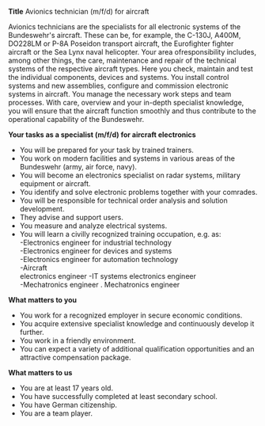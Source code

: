 **Title**
Avionics technician (m/f/d) for aircraft

Avionics technicians are the specialists for all electronic systems of the Bundeswehr's aircraft. These can be, for example, the C-130J, A400M, DO228LM or P-8A Poseidon transport aircraft, the Eurofighter fighter aircraft or the Sea Lynx naval helicopter. Your area of ​​responsibility includes, among other things, the care, maintenance and repair of the technical systems of the respective aircraft types. Here you check, maintain and test the individual components, devices and systems. You install control systems and new assemblies, configure and commission electronic systems in aircraft. You manage the necessary work steps and team processes. With care, overview and your in-depth specialist knowledge, you will ensure that the aircraft function smoothly and thus contribute to the operational capability of the Bundeswehr.

**Your tasks as a specialist (m/f/d) for aircraft electronics**

-   You will be prepared for your task by trained trainers.
-   You work on modern facilities and systems in various areas of the Bundeswehr (army, air force, navy).
-   You will become an electronics specialist on radar systems, military equipment or aircraft.
-   You identify and solve electronic problems together with your comrades.
-   You will be responsible for technical order analysis and solution development.
-   They advise and support users.
-   You measure and analyze electrical systems.
-   You will learn a civilly recognized training occupation, e.g. as:  
    -Electronics engineer for industrial technology  
    -Electronics engineer for devices and systems  
    -Electronics engineer for automation technology  
    -Aircraft  
    electronics engineer -IT systems electronics engineer  
    -Mechatronics engineer . Mechatronics engineer

**What matters to you**

-   You work for a recognized employer in secure economic conditions.
-   You acquire extensive specialist knowledge and continuously develop it further.
-   You work in a friendly environment.
-   You can expect a variety of additional qualification opportunities and an attractive compensation package.

**What matters to us**

-   You are at least 17 years old.
-   You have successfully completed at least secondary school.
-   You have German citizenship.
-   You are a team player.